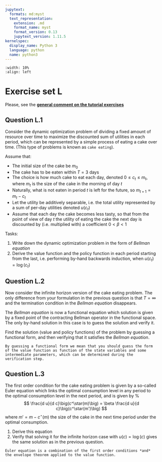 ```yaml
---
jupytext:
  formats: md:myst
  text_representation:
    extension: .md
    format_name: myst
    format_version: 0.13
    jupytext_version: 1.11.5
kernelspec:
  display_name: Python 3
  language: python
  name: python3
---
```


```{image} _static/img/cake.png
:width: 10%
:align: left
```

# Exercise set L

Please, see the 
[**general comment on the tutorial exercises**](02.exercises.A.md)

## Question L.1

Consider the dynamic optimization problem of dividing a fixed amount of resource over time to maximize the discounted sum of utilities in each period, which can be represented by a simple process of eating a cake over time. (This type of problems is known as `cake eating`). 

Assume that:

- The initial size of the cake be $m_0$
- The cake has to be eaten within $T=3$ days
- The choice is how much cake to eat each day, denoted $0 \le c_t \le m_t$, where $m_t$ is the size of the cake in the morning of day $t$
- Naturally, what is not eaten in period $t$ is left for the future, so $m_{t+1}=m_t-c_t$
- Let the utility be additively separable, i.e. the total utility represented by a sum of per-day utilities denoted $u(c_t)$
- Assume that each day the cake becomes less tasty, so that from the point of view of day $t$ the utility of eating the cake the next day is discounted by (i.e. multiplied with) a coefficient $0 < \beta < 1$

Tasks:

1. Write down the dynamic optimization problem in the form of *Bellman equation*
2. Derive the value function and the policy function in each period starting from the last, i.e. performing by-hand backwards induction, when $u(c_t)=\log(c_t)$

## Question L.2

Now consider the infinite horizon version of the cake eating problem. The only difference from your formulation in the previous question is that $T=\infty$ and the termination condition in the *Bellman equation* disappears.

The *Bellman equation* is now a functional equation which solution is given by a fixed point of the contracting Bellman operator in the functional space.
The only by-hand solution in this case is to guess the solution and verify it.

Find the solution (value and policy functions) of the problem by guessing a functional form, and then verifying that it satisfies the *Bellman equation*.

```{hint}
By guessing a functional form we mean that you should guess the form of the value function as function of the state variables and some intermediate parameters, which can be determined during the verification step.
```

## Question L.3

The first order condition for the cake eating problem is given by a so-called Euler equation which links the optimal consumption level in any period to the optimal consumption level in the next period, and is given by
%
$$
\frac{d u}{d c}\big(c^\star(m)\big) = \beta \frac{d u}{d c}\big(c^\star(m')\big)
$$
where $m' = m-c^\star(m)$ the size of the cake in the next time period under the optimal consumption.


1. Derive this equation
2. Verify that solving it for the infinite horizon case with $u(c)=\log(c)$ gives the same solution as in the previous question.

```{hint}
Euler equation is a combination of the first order conditions *and* the envelope theorem applied to the value function.
```
